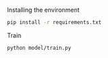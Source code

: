 Installing the environment

```bash
pip install -r requirements.txt
```

Train

```bash
python model/train.py
```
